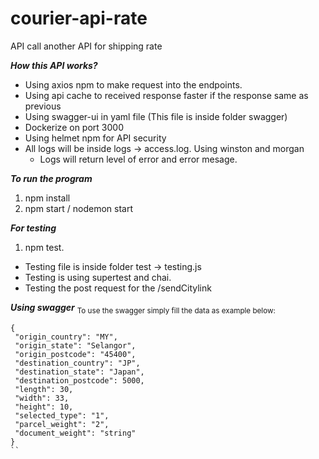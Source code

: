 # courier-api-rate
API call another API for shipping rate

***How this API works?***
- Using axios npm to make request into the endpoints.
- Using api cache to received response faster if the response same as previous
- Using swagger-ui in yaml file (This file is inside folder swagger)
- Dockerize on port 3000
- Using helmet npm for API security
- All logs will be inside logs -> access.log. Using winston and morgan
  - Logs will return level of error and error mesage.
 
 ***To run the program***
 1. npm install
 2. npm start / nodemon start
 
 
 ***For testing***
 1. npm test.
 - Testing file is inside folder test -> testing.js
 - Testing is using supertest and chai.
 - Testing the post request for the /sendCitylink
 
 ***Using swagger***
 <sub>To use the swagger simply fill the data as example below: </sub>
 ```
 {
  "origin_country": "MY",
  "origin_state": "Selangor",
  "origin_postcode": "45400",
  "destination_country": "JP",
  "destination_state": "Japan",
  "destination_postcode": 5000,
  "length": 30,
  "width": 33,
  "height": 10,
  "selected_type": "1",
  "parcel_weight": "2",
  "document_weight": "string"
}
 ``
